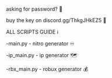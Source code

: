 asking for password? 🔐 

buy the key on discord.gg/ThkgJHkEZ5 💸


ALL SCRIPTS GUIDE ℹ️ 

-main.py - nitro generator ♾️

 -ip_main.py - ip generator 🗺️

 -rbx_main.py - robux generator 💰
